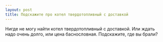 ```yaml
---
layout: post 
title: Подскажите про котел твердотопливный с доставкой 
--- 
```

Нигде не могу найти котел твердотопливный с доставкой. Или ждать надо очень долго, или цена баснословная. Подскажите, где вы брали?